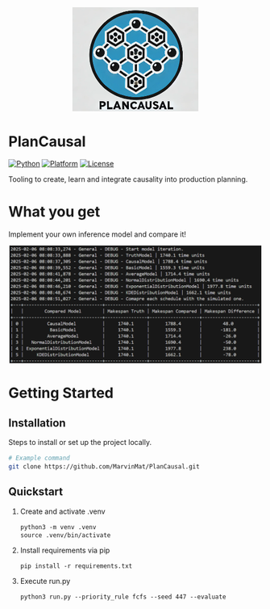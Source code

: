 <p align="center">
  <img src="docs/Logo_PlanCausal.png" alt="PlanCausal Framework Logo" width="250">
</p>

# PlanCausal

[![Python](https://img.shields.io/badge/python-%3E%3D3.8-blue)](https://www.python.org/downloads/)
[![Platform](https://img.shields.io/badge/platform-Ubuntu%2020.04-orange)](https://releases.ubuntu.com/20.04/)
[![License](https://img.shields.io/github/license/MarvinMat/PlanCausal)](LICENSE)

Tooling to create, learn and integrate causality into production planning.

# What you get

Implement your own inference model and compare it!

<p align="center">
  <img src="docs/result_table.png" alt="PlanCausal Framework Logo" width="500">
</p>

# Getting Started

## Installation

Steps to install or set up the project locally.

```bash
# Example command
git clone https://github.com/MarvinMat/PlanCausal.git
```

## Quickstart

1. Create and activate .venv
    ```
    python3 -m venv .venv
    source .venv/bin/activate
    ```
2. Install requirements via pip
    ```
    pip install -r requirements.txt
    ```
3. Execute run.py
    ```
    python3 run.py --priority_rule fcfs --seed 447 --evaluate
    ```


